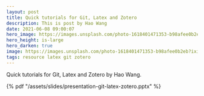 ```yaml
---
layout: post
title: Quick tutorials for Git, Latex and Zotero
description: This is post by Hao Wang
date: 2021-06-08 09:00:07
hero_image: https://images.unsplash.com/photo-1618401471353-b98afee0b2eb?ixid=MnwxMjA3fDB8MHxwaG90by1wYWdlfHx8fGVufDB8fHx8&ixlib=rb-1.2.1&auto=format&fit=crop&w=1066&q=80
hero_height: is-large
hero_darken: true
image: https://images.unsplash.com/photo-1618401471353-b98afee0b2eb?ixid=MnwxMjA3fDB8MHxwaG90by1wYWdlfHx8fGVufDB8fHx8&ixlib=rb-1.2.1&auto=format&fit=crop&w=1066&q=80
tags: resource latex git zotero
---
```


Quick tutorials for Git, Latex and Zotero by Hao Wang.

<style>
.responsive-wrap iframe{ max-width: 100%;}
</style>
<div class="responsive-wrap">
 {% pdf "/assets/slides/presentation-git-latex-zotero.pptx" %}
</div>